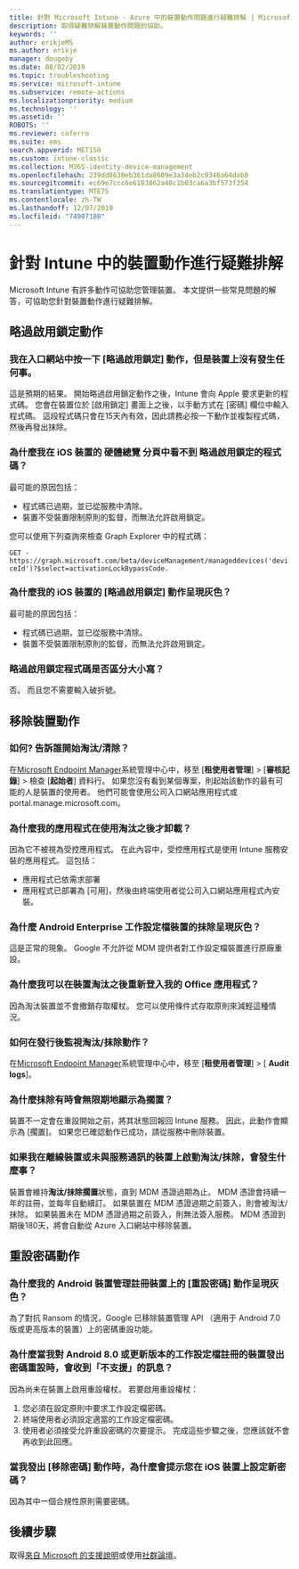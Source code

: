 ```yaml
---
title: 針對 Microsoft Intune - Azure 中的裝置動作問題進行疑難排解 | Microsoft Docs
description: 取得疑難排解裝置動作問題的協助。
keywords: ''
author: erikjeMS
ms.author: erikje
manager: dougeby
ms.date: 08/02/2019
ms.topic: troubleshooting
ms.service: microsoft-intune
ms.subservice: remote-actions
ms.localizationpriority: medium
ms.technology: ''
ms.assetid: ''
ROBOTS: ''
ms.reviewer: coferro
ms.suite: ems
search.appverid: MET150
ms.custom: intune-classic
ms.collection: M365-identity-device-management
ms.openlocfilehash: 239dd8630eb361da8609e3a34eb2c9346a64dab0
ms.sourcegitcommit: ec69e7ccc6e6183862a48c1b03ca6a3bf573f354
ms.translationtype: MTE75
ms.contentlocale: zh-TW
ms.lasthandoff: 12/07/2019
ms.locfileid: "74907180"
---
```

# <a name="troubleshoot-device-actions-in-intune"></a>針對 Intune 中的裝置動作進行疑難排解

Microsoft Intune 有許多動作可協助您管理裝置。 本文提供一些常見問題的解答，可協助您針對裝置動作進行疑難排解。

## <a name="bypass-activation-lock-action"></a>略過啟用鎖定動作

### <a name="i-clicked-the-bypass-activation-lock-action-in-the-portal-but-nothing-happened-on-the-device"></a>我在入口網站中按一下 [略過啟用鎖定] 動作，但是裝置上沒有發生任何事。
這是預期的結果。 開始略過啟用鎖定動作之後，Intune 會向 Apple 要求更新的程式碼。 您會在裝置位於 [啟用鎖定] 畫面上之後，以手動方式在 [密碼] 欄位中輸入程式碼。 這段程式碼只會在15天內有效，因此請務必按一下動作並複製程式碼，然後再發出抹除。

### <a name="why-dont-i-see-the-bypass-activation-lock-code-in-the-hardware-overview-blade-of-my-ios-device"></a>為什麼我在 iOS 裝置的 硬體總覽 分頁中看不到 略過啟用鎖定的程式碼？
最可能的原因包括：
- 程式碼已過期，並已從服務中清除。
- 裝置不受裝置限制原則的監督，而無法允許啟用鎖定。

您可以使用下列查詢來檢查 Graph Explorer 中的程式碼：

```GET - https://graph.microsoft.com/beta/deviceManagement/manageddevices('deviceId')?$select=activationLockBypassCode.```

### <a name="why-is-the-bypass-activation-lock-action-greyed-out-for-my-ios-device"></a>為什麼我的 iOS 裝置的 [略過啟用鎖定] 動作呈現灰色？
最可能的原因包括： 
- 程式碼已過期，並已從服務中清除。
- 裝置不受裝置限制原則的監督，而無法允許啟用鎖定。

### <a name="is-the-bypass-activation-lock-code-case-sensitive"></a>略過啟用鎖定程式碼是否區分大小寫？
否。 而且您不需要輸入破折號。

## <a name="remove-devices-action"></a>移除裝置動作

### <a name="how-do-i-tell-who-started-a-retirewipe"></a>如何? 告訴誰開始淘汰/清除？
在[Microsoft Endpoint Manager](https://go.microsoft.com/fwlink/?linkid=2109431)系統管理中心中，移至 [**租使用者管理**] > [**審核記錄**] > 檢查 [**起始者**] 資料行。
如果您沒有看到某個專案，則起始該動作的最有可能的人是裝置的使用者。 他們可能會使用公司入口網站應用程式或 portal.manage.microsoft.com。

### <a name="why-wasnt-my-application-uninstalled-after-using-retire"></a>為什麼我的應用程式在使用淘汰之後才卸載？
因為它不被視為受控應用程式。 在此內容中，受控應用程式是使用 Intune 服務安裝的應用程式。 這包括：
- 應用程式已依需求部署
- 應用程式已部署為 [可用]，然後由終端使用者從公司入口網站應用程式內安裝。

### <a name="why-is-wipe-grayed-out-for-android-enterprise-work-profile-devices"></a>為什麼 Android Enterprise 工作設定檔裝置的抹除呈現灰色？
這是正常的現象。 Google 不允許從 MDM 提供者對工作設定檔裝置進行原廠重設。

### <a name="why-can-i-sign-back-into-my-office-apps-after-my-device-was-retired"></a>為什麼我可以在裝置淘汰之後重新登入我的 Office 應用程式？
因為淘汰裝置並不會撤銷存取權杖。 您可以使用條件式存取原則來減輕這種情況。

### <a name="how-can-i-monitor-a-retirewipe-action-after-it-was-issued"></a>如何在發行後監視淘汰/抹除動作？
在[Microsoft Endpoint Manager](https://go.microsoft.com/fwlink/?linkid=2109431)系統管理中心中，移至 [**租使用者管理**] > [ **Audit logs**]。

### <a name="why-do-wipes-sometimes-show-as-pending-indefinitely"></a>為什麼抹除有時會無限期地顯示為擱置？
裝置不一定會在重設開始之前，將其狀態回報回 Intune 服務。 因此，此動作會顯示為 [擱置]。 如果您已確認動作已成功，請從服務中刪除裝置。

### <a name="what-happens-if-i-start-a-retirewipe-on-an-offline-device-or-a-device-that-hasnt-communicated-with-the-service-in-a-while"></a>如果我在離線裝置或未與服務通訊的裝置上啟動淘汰/抹除，會發生什麼事？
裝置會維持**淘汰/抹除擱置**狀態，直到 MDM 憑證過期為止。 MDM 憑證會持續一年的註冊，並每年自動續訂。 如果裝置在 MDM 憑證過期之前簽入，則會被淘汰/抹除。 如果裝置未在 MDM 憑證過期之前簽入，則無法簽入服務。 MDM 憑證到期後180天，將會自動從 Azure 入口網站中移除裝置。


## <a name="reset-passcode-action"></a>重設密碼動作

### <a name="why-is-the-reset-passcode-action-greyed-out-on-my-android-device-admin-enrolled-device"></a>為什麼我的 Android 裝置管理註冊裝置上的 [重設密碼] 動作呈現灰色？
為了對抗 Ransom 的情況，Google 已移除裝置管理 API （適用于 Android 7.0 版或更高版本的裝置）上的密碼重設功能。

### <a name="why-do-i-get-a-not-supported-message-when-i-issue-a-passcode-reset-to-my-android-80-or-later-work-profile-enrolled-device"></a>為什麼當我對 Android 8.0 或更新版本的工作設定檔註冊的裝置發出密碼重設時，會收到「不支援」的訊息？
因為尚未在裝置上啟用重設權杖。 若要啟用重設權杖：
1. 您必須在設定原則中要求工作設定檔密碼。
2. 終端使用者必須設定適當的工作設定檔密碼。
3. 使用者必須接受允許重設密碼的次要提示。
完成這些步驟之後，您應該就不會再收到此回應。

### <a name="why-am-i-prompted-to-set-a-new-passcode-on-my-ios-device-when-i-issue-the-remove-passcode-action"></a>當我發出 [移除密碼] 動作時，為什麼會提示您在 iOS 裝置上設定新密碼？
因為其中一個合規性原則需要密碼。

## <a name="next-steps"></a>後續步驟

取得[來自 Microsoft 的支援說明](../fundamentals/get-support.md)或使用[社群論壇](https://social.technet.microsoft.com/Forums/en-US/home?category=microsoftintune)。
